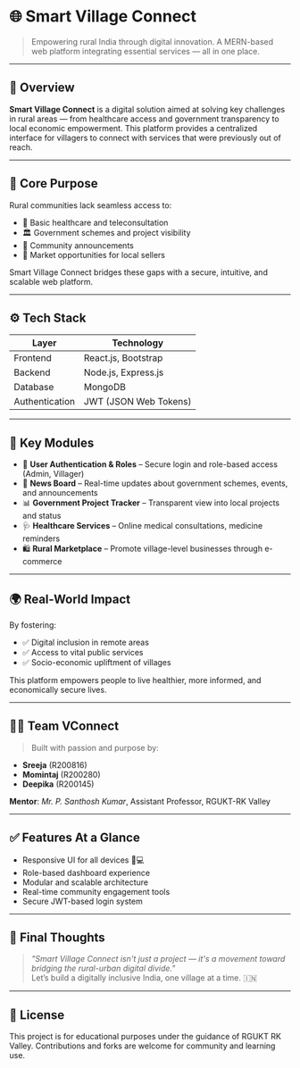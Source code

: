# 🌐 Smart Village Connect

> Empowering rural India through digital innovation. A MERN-based web platform integrating essential services — all in one place.

---

## 📖 Overview

**Smart Village Connect** is a digital solution aimed at solving key challenges in rural areas — from healthcare access and government transparency to local economic empowerment. This platform provides a centralized interface for villagers to connect with services that were previously out of reach.

---

## 🎯 Core Purpose

Rural communities lack seamless access to:

- 🏥 Basic healthcare and teleconsultation
- 🏛️ Government schemes and project visibility
- 📢 Community announcements
- 💼 Market opportunities for local sellers

Smart Village Connect bridges these gaps with a secure, intuitive, and scalable web platform.

---

## ⚙️ Tech Stack

| Layer        | Technology             |
|--------------|-------------------------|
| Frontend     | React.js, Bootstrap     |
| Backend      | Node.js, Express.js     |
| Database     | MongoDB                 |
| Authentication | JWT (JSON Web Tokens) |

---

## 🧩 Key Modules

- 🔐 **User Authentication & Roles** – Secure login and role-based access (Admin, Villager)
- 📰 **News Board** – Real-time updates about government schemes, events, and announcements
- 📊 **Government Project Tracker** – Transparent view into local projects and status
- 🩺 **Healthcare Services** – Online medical consultations, medicine reminders
- 🛍️ **Rural Marketplace** – Promote village-level businesses through e-commerce

---

## 🌍 Real-World Impact

By fostering:

- ✅ Digital inclusion in remote areas
- ✅ Access to vital public services
- ✅ Socio-economic upliftment of villages

This platform empowers people to live healthier, more informed, and economically secure lives.

---

## 👨‍💻 Team VConnect

> Built with passion and purpose by:

- **Sreeja** (R200816)  
- **Momintaj** (R200280)  
- **Deepika** (R200145)

**Mentor**: *Mr. P. Santhosh Kumar*, Assistant Professor, RGUKT-RK Valley

---

## ✅ Features At a Glance

- Responsive UI for all devices 📱💻
- Role-based dashboard experience
- Modular and scalable architecture
- Real-time community engagement tools
- Secure JWT-based login system

---

## 📌 Final Thoughts

> _"Smart Village Connect isn't just a project — it's a movement toward bridging the rural-urban digital divide."_  
Let’s build a digitally inclusive India, one village at a time. 🇮🇳

---

## 📎 License

This project is for educational purposes under the guidance of RGUKT RK Valley. Contributions and forks are welcome for community and learning use.
